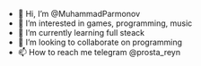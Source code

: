 - 👋 Hi, I’m @MuhammadParmonov
- 👀 I’m interested in games, programming, music
- 🌱 I’m currently learning full steack
- 💞️ I’m looking to collaborate on programming
- 📫 How to reach me telegram @prosta_reyn

<!---
MuhammadParmonov/MuhammadParmonov is a ✨ special ✨ repository because its `README.md` (this file) appears on your GitHub profile.
You can click the Preview link to take a look at your changes.
--->
